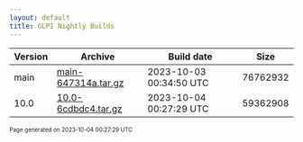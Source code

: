 ```yaml
---
layout: default
title: GLPI Nightly Builds
---
```


Version|Archive|Build date|Size
---|---|---|---
main|[main-647314a.tar.gz](main-647314a.tar.gz)|2023-10-03 00:34:50 UTC|76762932
10.0|[10.0-6cdbdc4.tar.gz](10.0-6cdbdc4.tar.gz)|2023-10-04 00:27:29 UTC|59362908

<font size="1">Page generated on 2023-10-04 00:27:29 UTC</font>
